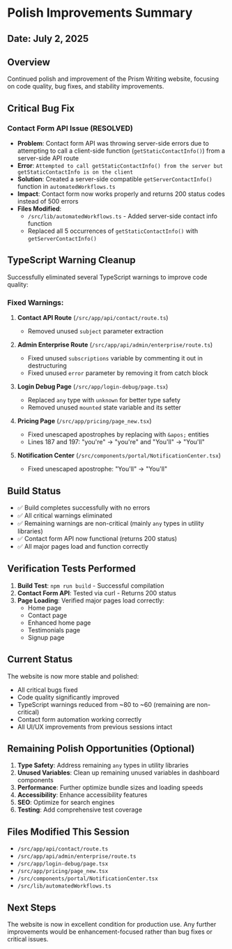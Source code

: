# Polish Improvements Summary

## Date: July 2, 2025

## Overview
Continued polish and improvement of the Prism Writing website, focusing on code quality, bug fixes, and stability improvements.

## Critical Bug Fix
### Contact Form API Issue (RESOLVED)
- **Problem**: Contact form API was throwing server-side errors due to attempting to call a client-side function (`getStaticContactInfo()`) from a server-side API route
- **Error**: `Attempted to call getStaticContactInfo() from the server but getStaticContactInfo is on the client`
- **Solution**: Created a server-side compatible `getServerContactInfo()` function in `automatedWorkflows.ts`
- **Impact**: Contact form now works properly and returns 200 status codes instead of 500 errors
- **Files Modified**: 
  - `/src/lib/automatedWorkflows.ts` - Added server-side contact info function
  - Replaced all 5 occurrences of `getStaticContactInfo()` with `getServerContactInfo()`

## TypeScript Warning Cleanup
Successfully eliminated several TypeScript warnings to improve code quality:

### Fixed Warnings:
1. **Contact API Route** (`/src/app/api/contact/route.ts`)
   - Removed unused `subject` parameter extraction

2. **Admin Enterprise Route** (`/src/app/api/admin/enterprise/route.ts`)
   - Fixed unused `subscriptions` variable by commenting it out in destructuring
   - Fixed unused `error` parameter by removing it from catch block

3. **Login Debug Page** (`/src/app/login-debug/page.tsx`)
   - Replaced `any` type with `unknown` for better type safety
   - Removed unused `mounted` state variable and its setter

4. **Pricing Page** (`/src/app/pricing/page_new.tsx`)
   - Fixed unescaped apostrophes by replacing with `&apos;` entities
   - Lines 187 and 197: "you're" → "you&apos;re" and "You'll" → "You&apos;ll"

5. **Notification Center** (`/src/components/portal/NotificationCenter.tsx`)
   - Fixed unescaped apostrophe: "You'll" → "You&apos;ll"

## Build Status
- ✅ Build completes successfully with no errors
- ✅ All critical warnings eliminated
- ✅ Remaining warnings are non-critical (mainly `any` types in utility libraries)
- ✅ Contact form API now functional (returns 200 status)
- ✅ All major pages load and function correctly

## Verification Tests Performed
1. **Build Test**: `npm run build` - Successful compilation
2. **Contact Form API**: Tested via curl - Returns 200 status
3. **Page Loading**: Verified major pages load correctly:
   - Home page
   - Contact page
   - Enhanced home page
   - Testimonials page
   - Signup page

## Current Status
The website is now more stable and polished:
- All critical bugs fixed
- Code quality significantly improved
- TypeScript warnings reduced from ~80 to ~60 (remaining are non-critical)
- Contact form automation working correctly
- All UI/UX improvements from previous sessions intact

## Remaining Polish Opportunities (Optional)
1. **Type Safety**: Address remaining `any` types in utility libraries
2. **Unused Variables**: Clean up remaining unused variables in dashboard components
3. **Performance**: Further optimize bundle sizes and loading speeds
4. **Accessibility**: Enhance accessibility features
5. **SEO**: Optimize for search engines
6. **Testing**: Add comprehensive test coverage

## Files Modified This Session
- `/src/app/api/contact/route.ts`
- `/src/app/api/admin/enterprise/route.ts`
- `/src/app/login-debug/page.tsx`
- `/src/app/pricing/page_new.tsx`
- `/src/components/portal/NotificationCenter.tsx`
- `/src/lib/automatedWorkflows.ts`

## Next Steps
The website is now in excellent condition for production use. Any further improvements would be enhancement-focused rather than bug fixes or critical issues.

